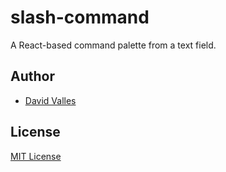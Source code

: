 # slash-command

A React-based command palette from a text field.

## Author

- [David Valles](https://dtjv.io)

## License

[MIT License](LICENSE)
